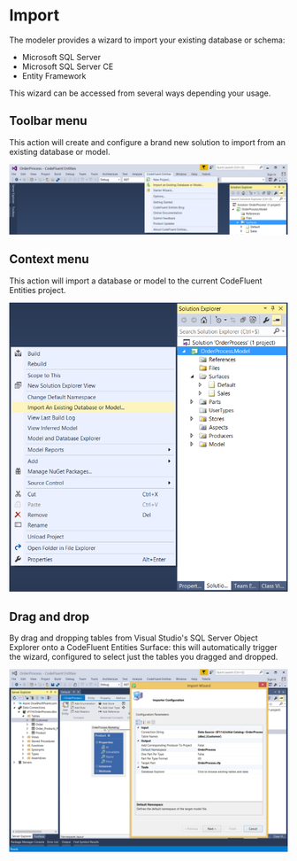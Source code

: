 # Import

The modeler provides a wizard to import your existing database or schema:

* Microsoft SQL Server
* Microsoft SQL Server CE
* Entity Framework



This wizard can be accessed from several ways depending your usage.

## Toolbar menu

This action will create and configure a brand new solution to import from an existing database or model.

![](img/import-01.png)

## Context menu

This action will import a database or model to the current CodeFluent Entities project.

![](img/import-02.png)

## Drag and drop

By drag and dropping tables from Visual Studio's SQL Server Object Explorer onto a CodeFluent Entities Surface: this will automatically trigger the wizard, configured to select just the tables you dragged and dropped.

![](img/import-03.png)

